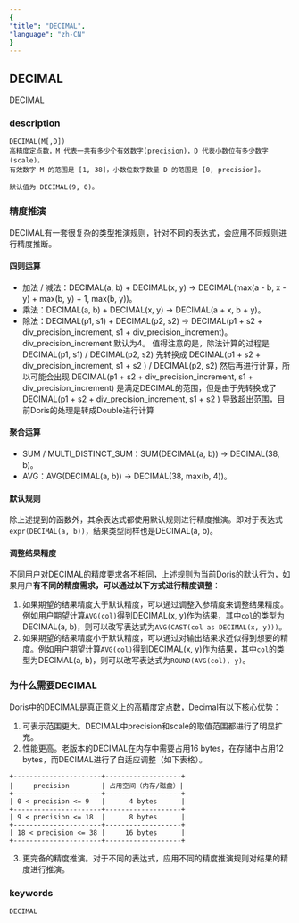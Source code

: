 ```yaml
---
{
"title": "DECIMAL",
"language": "zh-CN"
}
---
```


<!-- 
Licensed to the Apache Software Foundation (ASF) under one
or more contributor license agreements.  See the NOTICE file
distributed with this work for additional information
regarding copyright ownership.  The ASF licenses this file
to you under the Apache License, Version 2.0 (the
"License"); you may not use this file except in compliance
with the License.  You may obtain a copy of the License at

  http://www.apache.org/licenses/LICENSE-2.0

Unless required by applicable law or agreed to in writing,
software distributed under the License is distributed on an
"AS IS" BASIS, WITHOUT WARRANTIES OR CONDITIONS OF ANY
KIND, either express or implied.  See the License for the
specific language governing permissions and limitations
under the License.
-->

## DECIMAL

<version since="1.2.1">

DECIMAL

</version>

### description
    DECIMAL(M[,D])
    高精度定点数，M 代表一共有多少个有效数字(precision)，D 代表小数位有多少数字(scale)，
    有效数字 M 的范围是 [1, 38]，小数位数字数量 D 的范围是 [0, precision]。

    默认值为 DECIMAL(9, 0)。

### 精度推演

DECIMAL有一套很复杂的类型推演规则，针对不同的表达式，会应用不同规则进行精度推断。

#### 四则运算

* 加法 / 减法：DECIMAL(a, b) + DECIMAL(x, y) -> DECIMAL(max(a - b, x - y) + max(b, y) + 1, max(b, y))。
* 乘法：DECIMAL(a, b) + DECIMAL(x, y) -> DECIMAL(a + x, b + y)。
* 除法：DECIMAL(p1, s1) + DECIMAL(p2, s2) -> DECIMAL(p1 + s2 + div_precision_increment, s1 + div_precision_increment)。div_precision_increment 默认为4。
  值得注意的是，除法计算的过程是
  DECIMAL(p1, s1) / DECIMAL(p2, s2) 先转换成 DECIMAL(p1 + s2 + div_precision_increment, s1 + s2 ) /  DECIMAL(p2, s2)  然后再进行计算，所以可能会出现
  DECIMAL(p1 + s2 + div_precision_increment, s1 + div_precision_increment) 是满足DECIMAL的范围，但是由于先转换成了DECIMAL(p1 + s2 + div_precision_increment, s1 + s2 )
  导致超出范围，目前Doris的处理是转成Double进行计算


#### 聚合运算

* SUM / MULTI_DISTINCT_SUM：SUM(DECIMAL(a, b)) -> DECIMAL(38, b)。
* AVG：AVG(DECIMAL(a, b)) -> DECIMAL(38, max(b, 4))。

#### 默认规则

除上述提到的函数外，其余表达式都使用默认规则进行精度推演。即对于表达式 `expr(DECIMAL(a, b))`，结果类型同样也是DECIMAL(a, b)。

#### 调整结果精度

不同用户对DECIMAL的精度要求各不相同，上述规则为当前Doris的默认行为，如果用户**有不同的精度需求，可以通过以下方式进行精度调整**：
1. 如果期望的结果精度大于默认精度，可以通过调整入参精度来调整结果精度。例如用户期望计算`AVG(col)`得到DECIMAL(x, y)作为结果，其中`col`的类型为DECIMAL(a, b)，则可以改写表达式为`AVG(CAST(col as DECIMAL(x, y)))`。
2. 如果期望的结果精度小于默认精度，可以通过对输出结果求近似得到想要的精度。例如用户期望计算`AVG(col)`得到DECIMAL(x, y)作为结果，其中`col`的类型为DECIMAL(a, b)，则可以改写表达式为`ROUND(AVG(col), y)`。

### 为什么需要DECIMAL

Doris中的DECIMAL是真正意义上的高精度定点数，Decimal有以下核心优势：
1. 可表示范围更大。DECIMAL中precision和scale的取值范围都进行了明显扩充。
2. 性能更高。老版本的DECIMAL在内存中需要占用16 bytes，在存储中占用12 bytes，而DECIMAL进行了自适应调整（如下表格）。
```
+----------------------+-------------------+
|     precision        | 占用空间（内存/磁盘）|
+----------------------+-------------------+
| 0 < precision <= 9   |      4 bytes      |
+----------------------+-------------------+
| 9 < precision <= 18  |      8 bytes      |
+----------------------+-------------------+
| 18 < precision <= 38 |     16 bytes      |
+----------------------+-------------------+
```
3. 更完备的精度推演。对于不同的表达式，应用不同的精度推演规则对结果的精度进行推演。

### keywords
    DECIMAL

